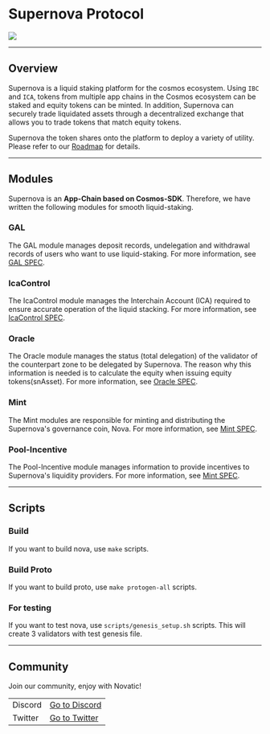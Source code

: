 # Supernova Protocol

<img src="https://miro.medium.com/max/1400/0*UoQOj4_aoZO69oWP">

---

## Overview

Supernova is a liquid staking platform for the cosmos ecosystem. 
Using `IBC` and `ICA`, tokens from multiple app chains in the Cosmos ecosystem can be staked and equity tokens can be minted.
In addition, Supernova can securely trade liquidated assets through a decentralized exchange that allows you to trade tokens that match equity tokens.

Supernova the token shares onto the platform to deploy a variety of utility.
Please refer to our [Roadmap](https://medium.com/supernovazone/product-roadmap-2ac43cef5343) for details.

---

## Modules

Supernova is an **App-Chain based on Cosmos-SDK**.
Therefore, we have written the following modules for smooth liquid-staking.

### GAL

The GAL module manages deposit records, undelegation and withdrawal records of users who want to use liquid-staking.
For more information, see [GAL SPEC](x/gal/README.md).

### IcaControl

The IcaControl module manages the Interchain Account (ICA) required to ensure accurate operation of the liquid stacking.
For more information, see [IcaControl SPEC](x/icacontrol/README.md).

### Oracle

The Oracle module manages the status (total delegation) of the validator of the counterpart zone to be delegated by Supernova.
The reason why this information is needed is to calculate the equity when issuing equity tokens(snAsset).
For more information, see [Oracle SPEC](x/oracle/README.md).

### Mint

The Mint modules are responsible for minting and distributing the Supernova's governance coin, Nova.
For more information, see [Mint SPEC](x/mint/README.md).

### Pool-Incentive

The Pool-Incentive module manages information to provide incentives to Supernova's liquidity providers.
For more information, see [Mint SPEC](x/mint/README.md).

---

## Scripts

### Build
If you want to build nova, use `make` scripts.

### Build Proto
If you want to build proto, use `make protogen-all` scripts.

### For testing
If you want to test nova, use `scripts/genesis_setup.sh` scripts.
This will create 3 validators with test genesis file.

---

## Community

Join our community, enjoy with Novatic!

|         |                                                        |
|---------|--------------------------------------------------------|
| Discord | [Go to Discord](https://discord.com/invite/2gj8fScWqD) |
| Twitter | [Go to Twitter](https://twitter.com/Supernovazone)     |

